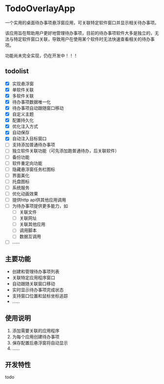 
# TodoOverlayApp

一个实用的桌面待办事项悬浮窗应用，可关联特定软件窗口并显示相关待办事项。

该应用旨在帮助用户更好地管理待办事项，目前的待办事项软件大多是独立的，无法与特定软件窗口关联，导致用户在使用某个软件时无法快速查看相关的待办事项。

功能尚未完全实现，仍在开发中！！！

## todolist
- [x] 实现悬浮窗
- [x] 单软件关联
- [x] 多软件关联
- [x] 待办事项数据唯一化
- [x] 待办事项自动跟随窗口移动
- [x] 自定义主题
- [x] 配置持久化
- [x] 优化注入方式
- [x] 自动保存
- [x] 自动注入目标窗口
- [ ] 支持添加普通待办事项
- [ ] 独立软件关联功能（可先添加跑普通待办，后关联软件）
- [ ] 备份功能
- [ ] 软件重定向功能
- [ ] 隐藏悬浮窗任务栏图标
- [ ] 界面美化
- [ ] 托盘图标
- [ ] 系统服务
- [ ] 优化动画效果
- [ ] 提供http api供其他应用调用
- [ ] 为待办事项提供更多能力，如
  - [ ] 关联文件
  - [ ] 关联网址
  - [ ] 关联其他应用
  - [ ] 调用脚本
  - [ ] 数据互调用
- [ ] ……

## 主要功能

- 创建和管理待办事项列表
- 关联特定应用程序窗口
- 自动跟随关联窗口移动
- 实时显示待办事项完成状态
- 支持窗口位置和鼠标坐标追踪
- ……

## 使用说明

1. 添加需要关联的应用程序
2. 为每个应用创建待办事项
3. 保存配置后悬浮窗将自动显示
4. ……

## 开发特性

todo
